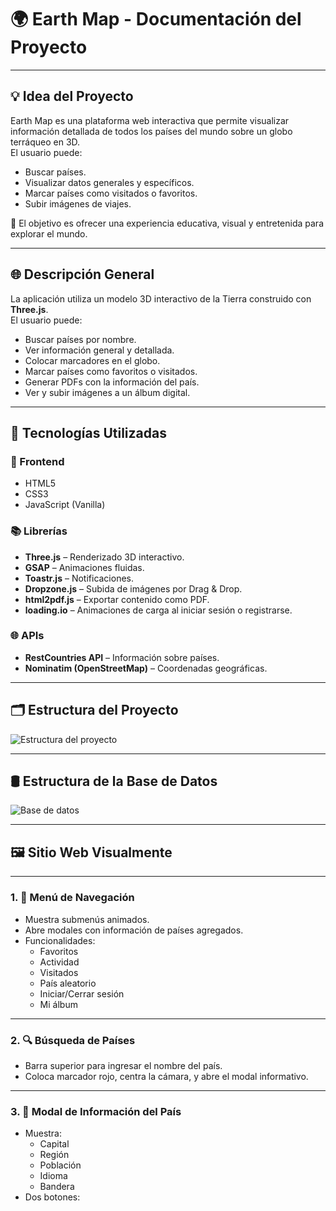 # 🌍 Earth Map - Documentación del Proyecto

---

## 💡 Idea del Proyecto

Earth Map es una plataforma web interactiva que permite visualizar información detallada de todos los países del mundo sobre un globo terráqueo en 3D.  
El usuario puede:

- Buscar países.
- Visualizar datos generales y específicos.
- Marcar países como visitados o favoritos.
- Subir imágenes de viajes.

🎯 El objetivo es ofrecer una experiencia educativa, visual y entretenida para explorar el mundo.

---

## 🌐 Descripción General

La aplicación utiliza un modelo 3D interactivo de la Tierra construido con **Three.js**.  
El usuario puede:

- Buscar países por nombre.
- Ver información general y detallada.
- Colocar marcadores en el globo.
- Marcar países como favoritos o visitados.
- Generar PDFs con la información del país.
- Ver y subir imágenes a un álbum digital.

---

## 🧪 Tecnologías Utilizadas

### 🔧 Frontend

- HTML5  
- CSS3  
- JavaScript (Vanilla)

### 📚 Librerías

- **Three.js** – Renderizado 3D interactivo.  
- **GSAP** – Animaciones fluidas.  
- **Toastr.js** – Notificaciones.  
- **Dropzone.js** – Subida de imágenes por Drag & Drop.  
- **html2pdf.js** – Exportar contenido como PDF.  
- **loading.io** – Animaciones de carga al iniciar sesión o registrarse.

### 🌐 APIs

- **RestCountries API** – Información sobre países.  
- **Nominatim (OpenStreetMap)** – Coordenadas geográficas.

---

## 🗂️ Estructura del Proyecto

![Estructura del proyecto](https://github.com/user-attachments/assets/08ac39c9-5665-4ef1-8074-c8e81d3cc23a)

---

## 🛢️ Estructura de la Base de Datos

![Base de datos](https://github.com/user-attachments/assets/1dd38fba-21ce-4d03-93bc-7920e3efb0d5)

---

## 🖼️ Sitio Web Visualmente

---

### 1. 🧭 Menú de Navegación

- Muestra submenús animados.
- Abre modales con información de países agregados.
- Funcionalidades:  
  - Favoritos  
  - Actividad  
  - Visitados  
  - País aleatorio  
  - Iniciar/Cerrar sesión  
  - Mi álbum

---

### 2. 🔍 Búsqueda de Países

- Barra superior para ingresar el nombre del país.
- Coloca marcador rojo, centra la cámara, y abre el modal informativo.

---

### 3. 📝 Modal de Información del País

- Muestra:
  - Capital
  - Región
  - Población
  - Idioma
  - Bandera
- Dos botones:
